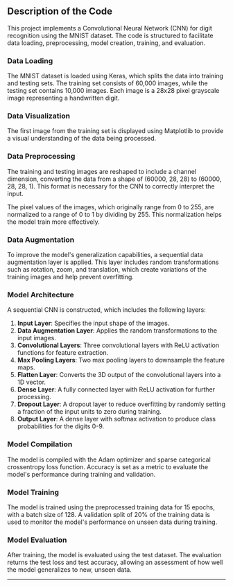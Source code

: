 ## Description of the Code

This project implements a Convolutional Neural Network (CNN) for digit recognition using the MNIST dataset. The code is structured to facilitate data loading, preprocessing, model creation, training, and evaluation.

### Data Loading

The MNIST dataset is loaded using Keras, which splits the data into training and testing sets. The training set consists of 60,000 images, while the testing set contains 10,000 images. Each image is a 28x28 pixel grayscale image representing a handwritten digit.

### Data Visualization

The first image from the training set is displayed using Matplotlib to provide a visual understanding of the data being processed.

### Data Preprocessing

The training and testing images are reshaped to include a channel dimension, converting the data from a shape of (60000, 28, 28) to (60000, 28, 28, 1). This format is necessary for the CNN to correctly interpret the input.

The pixel values of the images, which originally range from 0 to 255, are normalized to a range of 0 to 1 by dividing by 255. This normalization helps the model train more effectively.

### Data Augmentation

To improve the model's generalization capabilities, a sequential data augmentation layer is applied. This layer includes random transformations such as rotation, zoom, and translation, which create variations of the training images and help prevent overfitting.

### Model Architecture

A sequential CNN is constructed, which includes the following layers:

1. **Input Layer**: Specifies the input shape of the images.
2. **Data Augmentation Layer**: Applies the random transformations to the input images.
3. **Convolutional Layers**: Three convolutional layers with ReLU activation functions for feature extraction.
4. **Max Pooling Layers**: Two max pooling layers to downsample the feature maps.
5. **Flatten Layer**: Converts the 3D output of the convolutional layers into a 1D vector.
6. **Dense Layer**: A fully connected layer with ReLU activation for further processing.
7. **Dropout Layer**: A dropout layer to reduce overfitting by randomly setting a fraction of the input units to zero during training.
8. **Output Layer**: A dense layer with softmax activation to produce class probabilities for the digits 0-9.

### Model Compilation

The model is compiled with the Adam optimizer and sparse categorical crossentropy loss function. Accuracy is set as a metric to evaluate the model's performance during training and validation.

### Model Training

The model is trained using the preprocessed training data for 15 epochs, with a batch size of 128. A validation split of 20% of the training data is used to monitor the model's performance on unseen data during training.

### Model Evaluation

After training, the model is evaluated using the test dataset. The evaluation returns the test loss and test accuracy, allowing an assessment of how well the model generalizes to new, unseen data.

---
